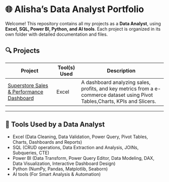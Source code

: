 # 🌐 Alisha’s Data Analyst Portfolio

Welcome! This repository contains all my projects as a **Data Analyst**, using **Excel, SQL, Power BI, Python, and AI tools**. Each project is organized in its own folder with detailed documentation and files.

## 🔍 Projects

| Project | Tool(s) Used | Description |
|--------|---------------|-------------|
| [Superstore Sales & Performance Dashboard](Superstore_Sales%20&%20Performance_Dashboard-Excel) | Excel | A dashboard analyzing sales, profits, and key metrics from a e-commerce dataset using Pivot Tables,Charts, KPIs and Slicers. |

---

## 🧰 Tools Used by a Data Analyst

- Excel (Data Cleaning, Data Validation, Power Query, Pivot Tables, Charts, Dashboards and Reports)
- SQL (CRUD operations, Data Extraction and Analysis, JOINs, Subqueries, CTE)
- Power BI (Data Transform, Power Query Editor, Data Modeling, DAX, Data Visualization, Interactive Dashboard Design)
- Python (NumPy, Pandas, Matplotlib, Seaborn)
- AI tools (For Smart Analysis & Automation)

